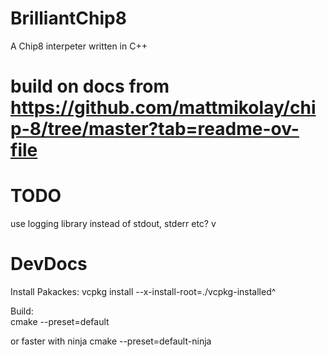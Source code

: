 # BrilliantChip8
A Chip8 interpeter written in C++


# build on docs from https://github.com/mattmikolay/chip-8/tree/master?tab=readme-ov-file



# TODO

use logging library instead of stdout, stderr etc?
v

# DevDocs

Install Pakackes:
vcpkg install --x-install-root=./vcpkg-installed^

Build:  
cmake --preset=default


or faster with ninja
cmake --preset=default-ninja
